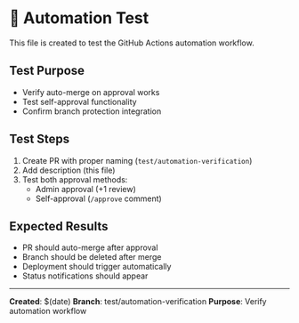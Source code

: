 # 🤖 Automation Test

This file is created to test the GitHub Actions automation workflow.

## Test Purpose
- Verify auto-merge on approval works
- Test self-approval functionality
- Confirm branch protection integration

## Test Steps
1. Create PR with proper naming (`test/automation-verification`)
2. Add description (this file)
3. Test both approval methods:
   - Admin approval (+1 review)
   - Self-approval (`/approve` comment)

## Expected Results
- PR should auto-merge after approval
- Branch should be deleted after merge
- Deployment should trigger automatically
- Status notifications should appear

---
**Created**: $(date)
**Branch**: test/automation-verification
**Purpose**: Verify automation workflow
